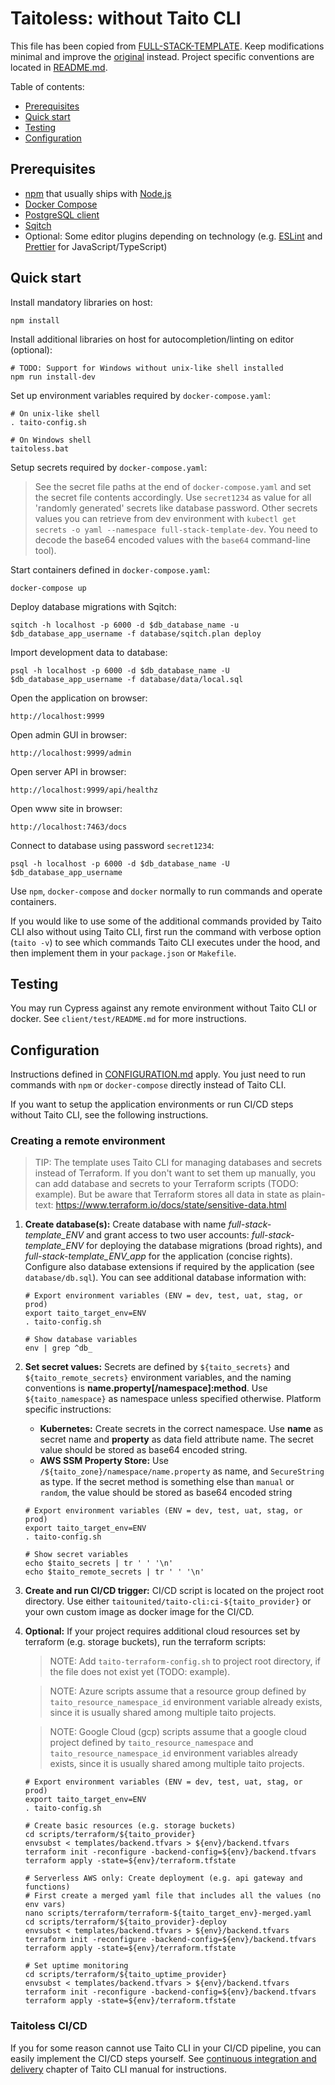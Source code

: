 # Taitoless: without Taito CLI

This file has been copied from [FULL-STACK-TEMPLATE](https://github.com/TaitoUnited/FULL-STACK-TEMPLATE/). Keep modifications minimal and improve the [original](https://github.com/TaitoUnited/FULL-STACK-TEMPLATE/blob/dev/TAITOLESS.md) instead. Project specific conventions are located in [README.md](README.md#conventions).

Table of contents:

* [Prerequisites](#prerequisites)
* [Quick start](#quick-start)
* [Testing](#testing)
* [Configuration](##onfiguration)

## Prerequisites

* [npm](https://github.com/npm/cli) that usually ships with [Node.js](https://nodejs.org/)
* [Docker Compose](https://docs.docker.com/compose/install/)
* [PostgreSQL client](https://wiki.postgresql.org/wiki/PostgreSQL_Clients)
* [Sqitch](https://sqitch.org/)
* Optional: Some editor plugins depending on technology (e.g. [ESLint](https://eslint.org/docs/user-guide/integrations#editors) and [Prettier](https://prettier.io/docs/en/editors.html) for JavaScript/TypeScript)

## Quick start

Install mandatory libraries on host:

    npm install

Install additional libraries on host for autocompletion/linting on editor (optional):

    # TODO: Support for Windows without unix-like shell installed
    npm run install-dev

Set up environment variables required by `docker-compose.yaml`:

    # On unix-like shell
    . taito-config.sh

    # On Windows shell
    taitoless.bat

Setup secrets required by `docker-compose.yaml`:

> See the secret file paths at the end of `docker-compose.yaml` and set the secret file contents accordingly. Use `secret1234` as value for all 'randomly generated' secrets like database password. Other secrets values you can retrieve from dev environment with `kubectl get secrets -o yaml --namespace full-stack-template-dev`. You need to decode the base64 encoded values with the `base64` command-line tool).

Start containers defined in `docker-compose.yaml`:

    docker-compose up

Deploy database migrations with Sqitch:

    sqitch -h localhost -p 6000 -d $db_database_name -u $db_database_app_username -f database/sqitch.plan deploy

Import development data to database:

    psql -h localhost -p 6000 -d $db_database_name -U $db_database_app_username -f database/data/local.sql

Open the application on browser:

    http://localhost:9999

Open admin GUI in browser:

    http://localhost:9999/admin

Open server API in browser:

    http://localhost:9999/api/healthz

Open www site in browser:

    http://localhost:7463/docs

Connect to database using password `secret1234`:

    psql -h localhost -p 6000 -d $db_database_name -U $db_database_app_username

Use `npm`, `docker-compose` and `docker` normally to run commands and operate containers.

If you would like to use some of the additional commands provided by Taito CLI also without using Taito CLI, first run the command with verbose option (`taito -v`) to see which commands Taito CLI executes under the hood, and then implement them in your `package.json` or `Makefile`.

## Testing

You may run Cypress against any remote environment without Taito CLI or docker. See `client/test/README.md` for more instructions.

## Configuration

Instructions defined in [CONFIGURATION.md](CONFIGURATION.md) apply. You just need to run commands with `npm` or `docker-compose` directly instead of Taito CLI.

If you want to setup the application environments or run CI/CD steps without Taito CLI, see the following instructions.

### Creating a remote environment

> TIP: The template uses Taito CLI for managing databases and secrets instead of Terraform. If you don't want to set them up manually, you can add database and secrets to your Terraform scripts (TODO: example). But be aware that Terraform stores all data in state as plain-text: https://www.terraform.io/docs/state/sensitive-data.html

1) **Create database(s):** Create database with name *full-stack-template_ENV* and grant access to two user accounts: *full-stack-template_ENV* for deploying the database migrations (broad rights), and *full-stack-template_ENV_app* for the application (concise rights). Configure also database extensions if required by the application (see `database/db.sql`). You can see additional database information with:

    ```
    # Export environment variables (ENV = dev, test, uat, stag, or prod)
    export taito_target_env=ENV
    . taito-config.sh

    # Show database variables
    env | grep ^db_
    ```

2) **Set secret values:** Secrets are defined by `${taito_secrets}` and `${taito_remote_secrets}` environment variables, and the naming conventions is **name.property[/namespace]:method**. Use `${taito_namespace}` as namespace unless specified otherwise. Platform specific instructions:

    * **Kubernetes:** Create secrets in the correct namespace. Use **name** as secret name and **property** as data field attribute name. The secret value should be stored as base64 encoded string.
    * **AWS SSM Property Store:** Use `/${taito_zone}/namespace/name.property` as name, and `SecureString` as type. If the secret method is something else than `manual` or `random`, the value should be stored as base64 encoded string

    ```
    # Export environment variables (ENV = dev, test, uat, stag, or prod)
    export taito_target_env=ENV
    . taito-config.sh

    # Show secret variables
    echo $taito_secrets | tr ' ' '\n'
    echo $taito_remote_secrets | tr ' ' '\n'
    ```

3) **Create and run CI/CD trigger:** CI/CD script is located on the project root directory. Use either `taitounited/taito-cli:ci-${taito_provider}` or your own custom image as docker image for the CI/CD.

4) **Optional:** If your project requires additional cloud resources set by terraform (e.g. storage buckets), run the terraform scripts:

    > NOTE: Add `taito-terraform-config.sh` to project root directory, if the file does not exist yet (TODO: example).

    > NOTE: Azure scripts assume that a resource group defined by `taito_resource_namespace_id` environment variable already exists, since it is usually shared among multiple taito projects.

    > NOTE: Google Cloud (gcp) scripts assume that a google cloud project defined by `taito_resource_namespace` and `taito_resource_namespace_id` environment variables already exists, since it is usually shared among multiple taito projects.

    ```
    # Export environment variables (ENV = dev, test, uat, stag, or prod)
    export taito_target_env=ENV
    . taito-config.sh

    # Create basic resources (e.g. storage buckets)
    cd scripts/terraform/${taito_provider}
    envsubst < templates/backend.tfvars > ${env}/backend.tfvars
    terraform init -reconfigure -backend-config=${env}/backend.tfvars
    terraform apply -state=${env}/terraform.tfstate

    # Serverless AWS only: Create deployment (e.g. api gateway and functions)
    # First create a merged yaml file that includes all the values (no env vars)
    nano scripts/terraform/terraform-${taito_target_env}-merged.yaml
    cd scripts/terraform/${taito_provider}-deploy
    envsubst < templates/backend.tfvars > ${env}/backend.tfvars
    terraform init -reconfigure -backend-config=${env}/backend.tfvars
    terraform apply -state=${env}/terraform.tfstate

    # Set uptime monitoring
    cd scripts/terraform/${taito_uptime_provider}
    envsubst < templates/backend.tfvars > ${env}/backend.tfvars
    terraform init -reconfigure -backend-config=${env}/backend.tfvars
    terraform apply -state=${env}/terraform.tfstate
    ```

### Taitoless CI/CD

If you for some reason cannot use Taito CLI in your CI/CD pipeline, you can easily implement the CI/CD steps yourself. See [continuous integration and delivery](https://taitounited.github.io/taito-cli/docs/06-continuous-integration-and-delivery) chapter of Taito CLI manual for instructions.
